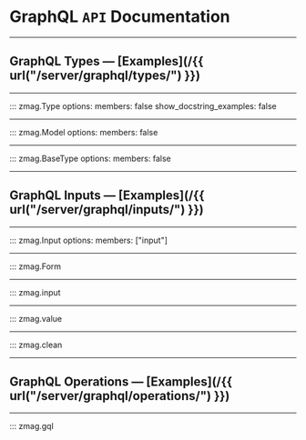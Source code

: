 # GraphQL **`API`** Documentation

---

## GraphQL Types — [Examples](/{{ url("/server/graphql/types/") }})

---

::: zmag.Type
    options:
        members: false
        show_docstring_examples: false

---

::: zmag.Model
    options:
        members: false

---

::: zmag.BaseType
    options:
        members: false

---

## GraphQL Inputs — [Examples](/{{ url("/server/graphql/inputs/") }})

---

::: zmag.Input
    options:
        members: ["input"]

---

::: zmag.Form

---

::: zmag.input

---

::: zmag.value


---

::: zmag.clean

---

## GraphQL Operations — [Examples](/{{ url("/server/graphql/operations/") }})

---

::: zmag.gql

